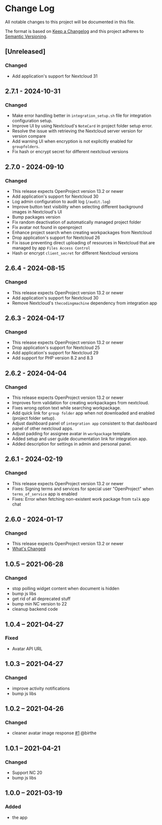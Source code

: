 # Change Log
All notable changes to this project will be documented in this file.

The format is based on [Keep a Changelog](http://keepachangelog.com/)
and this project adheres to [Semantic Versioning](http://semver.org/).

## [Unreleased]
### Changed
- Add application's support for Nextcloud 31

## 2.7.1 - 2024-10-31
### Changed
- Make error handling better in `integration_setup.sh` file for integration configuration setup.
- Improve UI by using Nextcloud's `NoteCard` in project folder setup error.
- Resolve the issue with retrieving the Nextcloud server version for version compare
- Add warning UI when encryption is not explicitly enabled for `groupfolders`.
- Fix hash or encrypt secret for different nextcloud versions

## 2.7.0 - 2024-09-10
### Changed
- This release expects OpenProject version 13.2 or newer
- Add application's support for Nextcloud 30
- Log admin configuration to  audit log (`/audit.log`)
- Improve button text visibility when selecting different background images in Nextcloud's UI
- Bump packages version
- Fix random deactivation of automatically managed project folder
- Fix avatar not found in openproject
- Enhance project search when creating workpackages from Nextcloud
- Drop application's support for Nextcloud 26
- Fix issue preventing direct uploading of resources in Nextcloud that are managed by app `Files Access Control`
- Hash or encrypt `client_secret` for different Nextcloud versions

## 2.6.4 - 2024-08-15
### Changed
- This release expects OpenProject version 13.2 or newer
- Add application's support for Nextcloud 30
- Remove Nextcloud's `thecodingmachine` dependency from integration app

## 2.6.3 - 2024-04-17
### Changed
- This release expects OpenProject version 13.2 or newer
- Drop application's support for Nextcloud 25
- Add application's support for Nextcloud 29
- Add support for PHP version 8.2 and 8.3

## 2.6.2 - 2024-04-04
### Changed
- This release expects OpenProject version 13.2 or newer
- Improves form validation for creating workpackages from nextcloud.
- Fixes wrong option text while searching workpackage.
- Add quick link for `group folder` app when not downloaded and enabled (project folder setup).
- Adjust dashboard panel of `integration app` consistent to that dashboard panel of other nextcloud apps.
- Adjust padding for assignee avatar in `workpackage` template.
- Added setup and user guide documentation link for integration app.
- Added description for settings in admin and personal panel.

## 2.6.1 - 2024-02-19
### Changed
- This release expects OpenProject version 13.2 or newer
- Fixes: Signing terms and services for special user "OpenProject" when `terms_of_service` app is enabled
- Fixes: Error when fetching non-existent work package from `talk` app chat

## 2.6.0 - 2024-01-17
### Changed
- This release expects OpenProject version 13.2 or newer
- [What's Changed](https://github.com/nextcloud/integration_openproject/releases/tag/v2.6.0)

## 1.0.5 – 2021-06-28
### Changed
- stop polling widget content when document is hidden
- bump js libs
- get rid of all deprecated stuff
- bump min NC version to 22
- cleanup backend code

## 1.0.4 – 2021-04-27
### Fixed
- Avatar API URL

## 1.0.3 – 2021-04-27
### Changed
- improve activity notifications
- bump js libs

## 1.0.2 – 2021-04-26
### Changed
- cleaner avatar image response
[#1](https://github.com/eneiluj/integration_openproject/issues/1) @birthe

## 1.0.1 – 2021-04-21
### Changed
- Support NC 20
- bump js libs

## 1.0.0 – 2021-03-19
### Added
* the app
